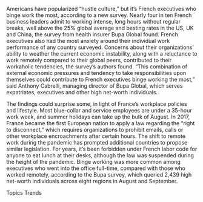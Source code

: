 Americans have popularized “hustle culture,” but it’s French executives who binge work the most, according to a new survey.
Nearly four in ten French business leaders admit to working intense, long hours without regular breaks, well above the 25% global average and besting rates in the US, UK and China, the survey from health insurer Bupa Global found. French executives also had the most anxiety around their individual work performance of any country surveyed. Concerns about their organizations’ ability to weather the current economic instability, along with a reluctance to work remotely compared to their global peers, contributed to their workaholic tendencies, the survey’s authors found.
“This combination of external economic pressures and tendency to take responsibilities upon themselves could contribute to French executives binge working the most,” said Anthony Cabrelli, managing director of Bupa Global, which serves expatriates, executives and other high net-worth individuals.

The findings could surprise some, in light of France’s workplace policies and lifestyle. Most blue-collar and service employees are under a 35-hour work week, and summer holidays can take up the bulk of August. In 2017, France became the first European nation to apply a law regarding the “right to disconnect,” which requires organizations to prohibit emails, calls or other workplace encroachments after certain hours. The shift to remote work during the pandemic has prompted additional countries to propose similar legislation. For years, it’s been forbidden under French labor code for anyone to eat lunch at their desks, although the law was suspended during the height of the pandemic.
Binge working was more common among executives who went into the office full-time, compared with those who worked remotely, according to the Bupa survey, which queried 2,439 high net-worth individuals across eight regions in August and September.

Topics
Trends
